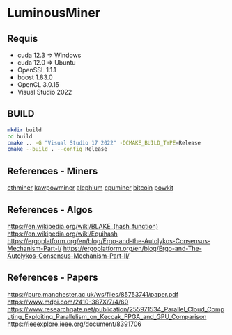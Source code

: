 # LuminousMiner

## Requis
- cuda 12.3 => Windows
- cuda 12.0 => Ubuntu
- OpenSSL 1.1.1
- boost 1.83.0
- OpenCL 3.0.15
- Visual Studio 2022

## BUILD
```sh
mkdir build
cd build
cmake .. -G "Visual Studio 17 2022" -DCMAKE_BUILD_TYPE=Release
cmake --build . --config Release
```

## References - Miners
[ethminer](https://github.com/ethereum-mining/ethminer)
[kawpowminer](https://github.com/RavenCommunity/kawpowminer)
[alephium](https://github.com/alephium/gpu-miner)
[cpuminer](https://github.com/pooler/cpuminer)
[bitcoin](https://github.com/pakheili/sha-256-hash-algorithm-bitcoin-miner)
[powkit](https://github.com/sencha-dev/powkit)

## References - Algos
https://en.wikipedia.org/wiki/BLAKE_(hash_function)
https://en.wikipedia.org/wiki/Equihash
https://ergoplatform.org/en/blog/Ergo-and-the-Autolykos-Consensus-Mechanism-Part-I/
https://ergoplatform.org/en/blog/Ergo-and-The-Autolykos-Consensus-Mechanism-Part-II/

## References - Papers
https://pure.manchester.ac.uk/ws/files/85753741/paper.pdf
https://www.mdpi.com/2410-387X/7/4/60
https://www.researchgate.net/publication/255971534_Parallel_Cloud_Computing_Exploiting_Parallelism_on_Keccak_FPGA_and_GPU_Comparison
https://ieeexplore.ieee.org/document/8391706
